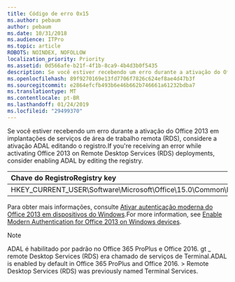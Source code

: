 ```yaml
---
title: Código de erro 0x15
ms.author: pebaum
author: pebaum
ms.date: 10/31/2018
ms.audience: ITPro
ms.topic: article
ROBOTS: NOINDEX, NOFOLLOW
localization_priority: Priority
ms.assetid: 0d566afe-b21f-4f1b-8ca9-4b4d3b0f5435
description: Se você estiver recebendo um erro durante a ativação do Office 2013 em implantações de serviços de área de trabalho remota (RDS), considere a ativação ADAL editando o registro.
ms.openlocfilehash: 89f9270169e13fd7706f7826c624ef8ae4d47b3f
ms.sourcegitcommit: e2864efcfb493b6e46b662b746661a61232bdba7
ms.translationtype: MT
ms.contentlocale: pt-BR
ms.lasthandoff: 01/24/2019
ms.locfileid: "29499370"
---
```

<span data-ttu-id="bb8bf-103">Se você estiver recebendo um erro durante a ativação do Office 2013 em implantações de serviços de área de trabalho remota (RDS), considere a ativação ADAL editando o registro.</span><span class="sxs-lookup"><span data-stu-id="bb8bf-103">If you're receiving an error while activating Office 2013 on Remote Desktop Services (RDS) deployments, consider enabling ADAL by editing the registry.</span></span> 
  
|<span data-ttu-id="bb8bf-104">**Chave do Registro**</span><span class="sxs-lookup"><span data-stu-id="bb8bf-104">**Registry key**</span></span>|<span data-ttu-id="bb8bf-105">**Tipo**</span><span class="sxs-lookup"><span data-stu-id="bb8bf-105">**Type**</span></span>|<span data-ttu-id="bb8bf-106">**Valor**</span><span class="sxs-lookup"><span data-stu-id="bb8bf-106">**Value**</span></span>|
|:-----|:-----|:-----|
|<span data-ttu-id="bb8bf-107">HKEY_CURRENT_USER\Software\Microsoft\Office\15.0\Common\Identity\EnableADAL</span><span class="sxs-lookup"><span data-stu-id="bb8bf-107">HKEY_CURRENT_USER\Software\Microsoft\Office\15.0\Common\Identity\EnableADAL</span></span>  <br/> |<span data-ttu-id="bb8bf-108">REG_DWORD</span><span class="sxs-lookup"><span data-stu-id="bb8bf-108">REG_DWORD</span></span>  <br/> |<span data-ttu-id="bb8bf-109">^1</span><span class="sxs-lookup"><span data-stu-id="bb8bf-109">1</span></span>  <br/> |
   
<span data-ttu-id="bb8bf-110">Para obter mais informações, consulte [Ativar autenticação moderna do Office 2013 em dispositivos do Windows](https://docs.microsoft.com/office365/admin/security-and-compliance/enable-modern-authentication).</span><span class="sxs-lookup"><span data-stu-id="bb8bf-110">For more information, see [Enable Modern Authentication for Office 2013 on Windows devices](https://docs.microsoft.com/office365/admin/security-and-compliance/enable-modern-authentication).</span></span>
  
> [!NOTE]
>  <span data-ttu-id="bb8bf-p101">ADAL é habilitado por padrão no Office 365 ProPlus e Office 2016. gt _ remote Desktop Services (RDS) era chamado de serviços de Terminal.</span><span class="sxs-lookup"><span data-stu-id="bb8bf-p101">ADAL is enabled by default in Office 365 ProPlus and Office 2016. >  Remote Desktop Services (RDS) was previously named Terminal Services.</span></span> 
  

